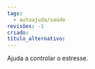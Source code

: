 ```yaml
---
tags:
  - autoajuda/saúde
revisões: -1
criado: 
título_alternativo:
---
```

Ajuda a controlar o estresse.